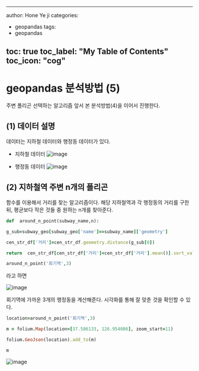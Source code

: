 

---

author: Hone Ye ji
categories: 
 - geopandas
tags: 
 - geopandas

toc: true
toc_label: "My Table of Contents"
toc_icon: "cog"
---
# geopandas 분석방법 (5)
주변 폴리곤 선택하는 알고리즘
앞서 본 분석방법(4)을 이어서 진행한다.

## (1) 데이터 설명

데이터는 지하철 데이터와 행정동 데이터가 있다.
* 지하철 데이터
![image](https://user-images.githubusercontent.com/45659433/164612347-97ca0f15-0084-4ffb-b15d-c23f8ad51257.png)

* 행정동 데이터
![image](https://user-images.githubusercontent.com/45659433/164612440-453ede5e-0340-4a70-91e7-f4f747113086.png)

## (2) 지하철역 주변 n개의 폴리곤

함수를 이용해서 거리를 찾는 알고리즘이다. 해당  지하철역과 각 행정동의 거리를 구한 뒤, 평균보다 작은 것들 중 원하는 n개를 찾아준다.
```ruby 
def  around_n_point(subway_name,n):

g_sub=subway_geo[subway_geo['name']==subway_name]['geometry']

cen_str_df['거리']=cen_str_df.geometry.distance(g_sub[0])

return  cen_str_df[cen_str_df['거리']<cen_str_df['거리'].mean()].sort_values(by=["거리"])[:n]
```

```ruby 
around_n_point('회기역',3)
```
라고 하면 

![image](https://user-images.githubusercontent.com/45659433/164612746-4c8d0872-3148-428e-9245-86595ca33b2e.png)

회기역에 가까운 3개의 행정동을 계산해준다.
시각화를 통해 잘 맞춘 것을 확인할 수 있다.

```ruby 
location=around_n_point('회기역',3)

m = folium.Map(location=[37.586133, 126.954086], zoom_start=11)

folium.GeoJson(location).add_to(m)

m
```

![image](https://user-images.githubusercontent.com/45659433/164612861-8699fba3-8f99-4a18-8120-056e70fa8bba.png)
<!--stackedit_data:
eyJoaXN0b3J5IjpbNjg3OTc0NTI4XX0=
-->